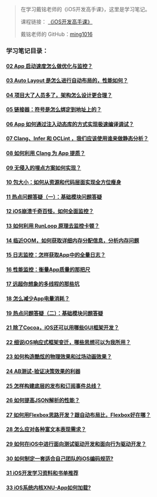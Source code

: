 > 在学习戴铭老师的《iOS开发高手课》，这里是学习笔记。
> 
> 课程链接： [《iOS开发高手课》](https://time.geekbang.org/column/intro/161?code=PbktFs%2Fw7EHB9TJpCcw1bc9KoCR%2FYLnpUmqrB0uOruk%3D)
> 
> 戴铭老师的 GitHub：[ming1016](https://github.com/ming1016)

### 学习笔记目录：
#### [02 App 启动速度怎么做优化与监控？](https://github.com/liuzhongning/Articles/blob/master/contents/study_ming/02%20App%20启动速度怎么做优化与监控？.md)
#### [03 Auto Layout 是怎么进行自动布局的，性能如何？](https://github.com/liuzhongning/Articles/blob/master/contents/study_ming/03%20Auto%20Layout%20是怎么进行自动布局的，性能如何？.md)
#### [04 项目大了人员多了，架构怎么设计更合理？](https://github.com/liuzhongning/Articles/blob/master/contents/study_ming/04%20项目大了人员多了，架构怎么设计更合理？.md)
#### [05 链接器：符号是怎么绑定到地址上的？](https://github.com/liuzhongning/Articles/blob/master/contents/study_ming/05%20链接器：符号是怎么绑定到地址上的？.md)
#### [06 App 如何通过注入动态库的方式实现极速编译调试？](https://github.com/liuzhongning/Articles/blob/master/contents/study_ming/06%20App%20如何通过注入动态库的方式实现极速编译调试？.md)
#### [07 Clang、Infer 和 OCLint ，我们应该使用谁来做静态分析？](https://github.com/liuzhongning/Articles/blob/master/contents/study_ming/07%20Clang、Infer%20和%20OCLint%20，我们应该使用谁来做静态分析？.md)
#### [08 如何利用 Clang 为 App 提质？](https://github.com/liuzhongning/Articles/blob/master/contents/study_ming/08%20如何利用%20Clang%20为%20App%20提质？.md)
#### [09 无侵入的埋点方案如何实现？](https://github.com/liuzhongning/Articles/blob/master/contents/study_ming/09%20无侵入的埋点方案如何实现？.md)
#### [10 包大小：如何从资源和代码层面实现全方位瘦身](https://github.com/liuzhongning/Articles/blob/master/contents/study_ming/10%20包大小：如何从资源和代码层面实现全方位瘦身.md)
#### [11 热点问题答疑（一）：基础模块问题答疑](https://github.com/liuzhongning/Articles/blob/master/contents/study_ming/11%20热点问题答疑（一）：基础模块问题答疑.md)
#### [12 iOS崩溃千奇百怪，如何全面监控？](https://github.com/liuzhongning/Articles/blob/master/contents/study_ming/12%20iOS崩溃千奇百怪，如何全面监控？.md)
#### [13 如何利用 RunLoop 原理去监控卡顿？](https://github.com/liuzhongning/Articles/blob/master/contents/study_ming/13%20如何利用%20RunLoop%20原理去监控卡顿？.md)
#### [14 临近OOM，如何获取详细内存分配信息，分析内存问题](https://github.com/liuzhongning/Articles/blob/master/contents/study_ming/14%20临近OOM，如何获取详细内存分配信息，分析内存问题.md)
#### [15 日志监控：怎样获取App中的全量日志？](https://github.com/liuzhongning/Articles/blob/master/contents/study_ming/15%20日志监控：怎样获取App中的全量日志？.md)
#### [16 性能监控：衡量App质量的那把尺](https://github.com/liuzhongning/Articles/blob/master/contents/study_ming/16%20性能监控：衡量App质量的那把尺.md)
#### [17 远超你想象的多线程的那些坑](https://github.com/liuzhongning/Articles/blob/master/contents/study_ming/17%20远超你想象的多线程的那些坑.md)
#### [18 怎么减少App电量消耗？](https://github.com/liuzhongning/Articles/blob/master/contents/study_ming/18%20怎么减少App电量消耗？.md)
#### [19 热点问题答疑（二）：基础模块问题答疑](https://github.com/liuzhongning/Articles/blob/master/contents/study_ming/19%20热点问题答疑（二）：基础模块问题答疑.md)
#### [21 除了Cocoa，iOS还可以用哪些GUI框架开发？](https://github.com/liuzhongning/Articles/blob/master/contents/study_ming/21%20除了Cocoa，iOS还可以用哪些GUI框架开发？.md)
#### [22 细说iOS响应式框架变迁，哪些思想可以为我所用？](https://github.com/liuzhongning/Articles/blob/master/contents/study_ming/22%20细说iOS响应式框架变迁，哪些思想可以为我所用？.md)
#### [23 如何构造酷炫的物理效果和过场动画效果？](https://github.com/liuzhongning/Articles/blob/master/contents/study_ming/23%20如何构造酷炫的物理效果和过场动画效果？.md)
#### [24 AB测试-验证决策效果的利器](https://github.com/liuzhongning/Articles/blob/master/contents/study_ming/24%20AB测试-验证决策效果的利器.md)
#### [25 怎样构建底层的发布和订阅事件总线？](https://github.com/liuzhongning/Articles/blob/master/contents/study_ming/25%20怎样构建底层的发布和订阅事件总线？.md)
#### [26 如何提高JSON解析的性能？](https://github.com/liuzhongning/Articles/blob/master/contents/study_ming/26%20如何提高JSON解析的性能？.md)
#### [27 如何用Flexbox思路开发？跟自动布局比，Flexbox好在哪？](https://github.com/liuzhongning/Articles/blob/master/contents/study_ming/27%20如何用Flexbox思路开发？跟自动布局比，Flexbox好在哪？.md)
#### [28 怎么应对各种富文本表现需求？](https://github.com/liuzhongning/Articles/blob/master/contents/study_ming/28%20怎么应对各种富文本表现需求？.md)
#### [29 如何在iOS中进行面向测试驱动开发和面向行为驱动开发？](https://github.com/liuzhongning/Articles/blob/master/contents/study_ming/29%20如何在iOS中进行面向测试驱动开发和面向行为驱动开发？.md)
#### [30 如何制定一套适合自己团队的iOS编码规范?](https://github.com/liuzhongning/Articles/blob/master/contents/study_ming/30%20如何制定一套适合自己团队的iOS编码规范%3F.md)
#### [31 iOS开发学习资料和书单推荐](https://github.com/liuzhongning/Articles/blob/master/contents/study_ming/31%20iOS开发学习资料和书单推荐.md)
#### [33 iOS系统内核XNU-App如何加载?](https://github.com/liuzhongning/Articles/blob/master/contents/study_ming/33%20iOS系统内核XNU-App如何加载%3F.md)